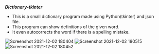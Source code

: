 ***Dictionary-tkinter***
   - This is a small dictionary program made using Python(tkinter) and json file.
   - This program can show definitions of the given word.
   -  It even autocorrects the word if there is a spelling mistake.
 
![Screenshot 2021-12-02 180404](https://user-images.githubusercontent.com/82490587/144437525-060ea03e-932e-4c1d-9e48-6c1a04521750.png)
![Screenshot 2021-12-02 180515](https://user-images.githubusercontent.com/82490587/144437490-db17e60b-2314-4792-8ac9-0b2e3cb08960.png)
![Screenshot 2021-12-02 180452](https://user-images.githubusercontent.com/82490587/144437508-b43fdfb2-c17b-40e6-9f30-3d6d9435b6b5.png)

